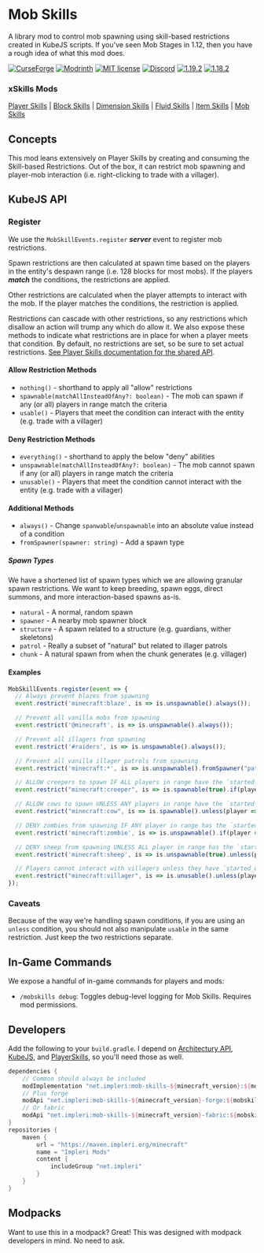 # Mob Skills

A library mod to control mob spawning using skill-based restrictions created in KubeJS scripts. If you've seen Mob
Stages in 1.12, then you have a rough idea of what this mod does.

[![CurseForge](https://cf.way2muchnoise.eu/short_714844.svg)](https://www.curseforge.com/minecraft/mc-mods/mob-skills)
[![Modrinth](https://img.shields.io/modrinth/dt/mob-skills?color=bcdeb7&label=%20&logo=modrinth&logoColor=096765&style=plastic)](https://modrinth.com/mod/mob-skills)
[![MIT license](https://img.shields.io/github/license/impleri/mob-skills?color=bcdeb7&label=Source&logo=github&style=flat)](https://github.com/impleri/mob-skills)
[![Discord](https://img.shields.io/discord/1093178610950623233?color=096765&label=Community&logo=discord&logoColor=bcdeb7&style=plastic)](https://discord.com/invite/avxJgbaUmG)
[![1.19.2](https://img.shields.io/maven-metadata/v?label=1.19.2&color=096765&metadataUrl=https%3A%2F%2Fmaven.impleri.org%2Fminecraft%2Fnet%2Fimpleri%2Fmob-skills-1.19.2%2Fmaven-metadata.xml&style=flat)](https://github.com/impleri/mob-skills#developers)
[![1.18.2](https://img.shields.io/maven-metadata/v?label=1.18.2&color=096765&metadataUrl=https%3A%2F%2Fmaven.impleri.org%2Fminecraft%2Fnet%2Fimpleri%2Fmob-skills-1.18.2%2Fmaven-metadata.xml&style=flat)](https://github.com/impleri/mob-skills#developers)

### xSkills Mods

[Player Skills](https://github.com/impleri/player-skills)
| [Block Skills](https://github.com/impleri/block-skills)
| [Dimension Skills](https://github.com/impleri/dimension-skills)
| [Fluid Skills](https://github.com/impleri/fluid-skills)
| [Item Skills](https://github.com/impleri/item-skills)
| [Mob Skills](https://github.com/impleri/mob-skills)

## Concepts

This mod leans extensively on Player Skills by creating and consuming the Skill-based Restrictions. Out of the box, it
can restrict mob spawning and player-mob interaction (i.e. right-clicking to trade with a villager).

## KubeJS API

### Register

We use the `MobSkillEvents.register` ***server*** event to register mob restrictions.

Spawn restrictions are then calculated at spawn time based on the players in the entity's despawn range (i.e. 128 blocks
for most mobs). If the players ***match*** the conditions, the restrictions are applied.

Other restrictions are calculated when the player attempts to interact with the mob. If the player matches the
conditions, the restriction is applied.

Restrictions can cascade with other restrictions, so any restrictions which disallow an action will trump any which do
allow it. We also expose these methods to indicate what restrictions are in place for when a player meets that
condition. By default, no restrictions are set, so be sure to set actual
restrictions. [See Player Skills documentation for the shared API](https://github.com/impleri/player-skills#kubejs-restrictions-api).

#### Allow Restriction Methods

- `nothing()` - shorthand to apply all "allow" restrictions
- `spawnable(matchAllInsteadOfAny?: boolean)` - The mob can spawn if any (or all) players in range match the criteria
- `usable()` - Players that meet the condition can interact with the entity (e.g. trade with a villager)

#### Deny Restriction Methods

- `everything()` - shorthand to apply the below "deny" abilities
- `unspawnable(matchAllInsteadOfAny?: boolean)` - The mob cannot spawn if any (or all) players in range match the
  criteria
- `unusable()` - Players that meet the condition cannot interact with the entity (e.g. trade with a villager)

#### Additional Methods

- `always()` - Change `spanwable`/`unspawnable` into an absolute value instead of a condition
- `fromSpawner(spawner: string)` - Add a spawn type

##### Spawn Types

We have a shortened list of spawn types which we are allowing granular spawn restrictions. We want to keep breeding,
spawn eggs, direct summons, and more interaction-based spawns as-is.

- `natural` - A normal, random spawn
- `spawner` - A nearby mob spawner block
- `structure` - A spawn related to a structure (e.g. guardians, wither skeletons)
- `patrol` - Really a subset of "natural" but related to illager patrols
- `chunk` - A natural spawn from when the chunk generates (e.g. villager)

#### Examples

```js
MobSkillEvents.register(event => {
  // Always prevent blazes from spawning
  event.restrict('minecraft:blaze', is => is.unspawnable().always());

  // Prevent all vanilla mobs from spawning
  event.restrict('@minecraft', is => is.unspawnable().always());

  // Prevent all illagers from spawning
  event.restrict('#raiders', is => is.unspawnable().always());

  // Prevent all vanilla illager patrols from spawning
  event.restrict('minecraft:*', is => is.unspawnable().fromSpawner("patrol").always());

  // ALLOW creepers to spawn IF ALL players in range have the `started_quest` skill
  event.restrict("minecraft:creeper", is => is.spawnable(true).if(player => player.can("skills:started_quest")));

  // ALLOW cows to spawn UNLESS ANY players in range have the `started_quest` skill
  event.restrict("minecraft:cow", is => is.spawnable().unless(player => player.can("skills:started_quest")));

  // DENY zombies from spawning IF ANY player in range has the `started_quest` skill
  event.restrict('minecraft:zombie', is => is.unspawnable().if(player => player.can('skills:started_quest')));

  // DENY sheep from spawning UNLESS ALL player in range has the `started_quest` skill
  event.restrict('minecraft:sheep', is => is.unspawnable(true).unless(player => player.can('skills:started_quest')));

  // Players cannot interact with villagers unless they have `started_quest` skill
  event.restrict("minecraft:villager", is => is.unusable().unless(player => player.can("skills:started_quest")));
});
```

### Caveats

Because of the way we're handling spawn conditions, if you are using an `unless` condition, you should not also
manipulate `usable` in the same restriction. Just keep the two restrictions separate.

## In-Game Commands

We expose a handful of in-game commands for players and mods:

- `/mobskills debug`: Toggles debug-level logging for Mob Skills. Requires mod permissions.

## Developers

Add the following to your `build.gradle`. I depend
on [Architectury API](https://github.com/architectury/architectury-api), [KubeJS](https://github.com/KubeJS-Mods/KubeJS),
and [PlayerSkills](https://github.com/impleri/player-skills), so you'll need those as well.

```groovy
dependencies {
    // Common should always be included 
    modImplementation "net.impleri:mob-skills-${minecraft_version}:${mobskills_version}"
    // Plus forge
    modApi "net.impleri:mob-skills-${minecraft_version}-forge:${mobskills_version}"
    // Or fabric
    modApi "net.impleri:mob-skills-${minecraft_version}-fabric:${mobskills_version}"
}
repositories {
    maven {
        url = "https://maven.impleri.org/minecraft"
        name = "Impleri Mods"
        content {
            includeGroup "net.impleri"
        }
    }
}
```

## Modpacks

Want to use this in a modpack? Great! This was designed with modpack developers in mind. No need to ask.
